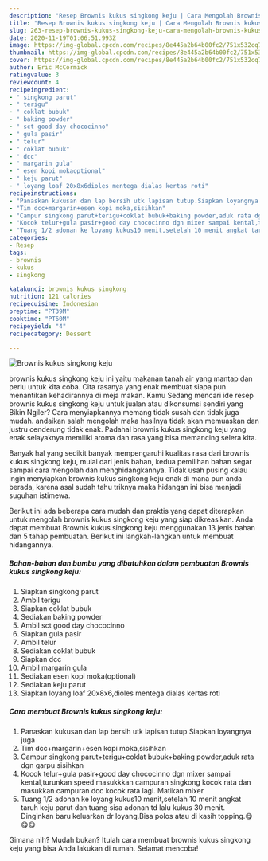 ```yaml
---
description: "Resep Brownis kukus singkong keju | Cara Mengolah Brownis kukus singkong keju Yang Enak Dan Mudah"
title: "Resep Brownis kukus singkong keju | Cara Mengolah Brownis kukus singkong keju Yang Enak Dan Mudah"
slug: 263-resep-brownis-kukus-singkong-keju-cara-mengolah-brownis-kukus-singkong-keju-yang-enak-dan-mudah
date: 2020-11-19T01:06:51.993Z
image: https://img-global.cpcdn.com/recipes/8e445a2b64b00fc2/751x532cq70/brownis-kukus-singkong-keju-foto-resep-utama.jpg
thumbnail: https://img-global.cpcdn.com/recipes/8e445a2b64b00fc2/751x532cq70/brownis-kukus-singkong-keju-foto-resep-utama.jpg
cover: https://img-global.cpcdn.com/recipes/8e445a2b64b00fc2/751x532cq70/brownis-kukus-singkong-keju-foto-resep-utama.jpg
author: Eric McCormick
ratingvalue: 3
reviewcount: 4
recipeingredient:
- " singkong parut"
- " terigu"
- " coklat bubuk"
- " baking powder"
- " sct good day chococinno"
- " gula pasir"
- " telur"
- " coklat bubuk"
- " dcc"
- " margarin gula"
- " esen kopi mokaoptional"
- " keju parut"
- " loyang loaf 20x8x6dioles mentega dialas kertas roti"
recipeinstructions:
- "Panaskan kukusan dan lap bersih utk lapisan tutup.Siapkan loyangnya juga"
- "Tim dcc+margarin+esen kopi moka,sisihkan"
- "Campur singkong parut+terigu+coklat bubuk+baking powder,aduk rata dgn garpu sisihkan"
- "Kocok telur+gula pasir+good day chococinno dgn mixer sampai kental,turunkan speed masukkkan campuran singkong kocok rata dan masukkan campuran dcc kocok rata lagi. Matikan mixer"
- "Tuang 1/2 adonan ke loyang kukus10 menit,setelah 10 menit angkat taruh keju parut dan tuang sisa adonan td lalu kukus 30 menit. Dinginkan baru keluarkan dr loyang.Bisa polos atau di kasih topping.😋😋😋"
categories:
- Resep
tags:
- brownis
- kukus
- singkong

katakunci: brownis kukus singkong 
nutrition: 121 calories
recipecuisine: Indonesian
preptime: "PT39M"
cooktime: "PT60M"
recipeyield: "4"
recipecategory: Dessert

---
```



![Brownis kukus singkong keju](https://img-global.cpcdn.com/recipes/8e445a2b64b00fc2/751x532cq70/brownis-kukus-singkong-keju-foto-resep-utama.jpg)


brownis kukus singkong keju ini yaitu makanan tanah air yang mantap dan perlu untuk kita coba. Cita rasanya yang enak membuat siapa pun menantikan kehadirannya di meja makan.
Kamu Sedang mencari ide resep brownis kukus singkong keju untuk jualan atau dikonsumsi sendiri yang Bikin Ngiler? Cara menyiapkannya memang tidak susah dan tidak juga mudah. andaikan salah mengolah maka hasilnya tidak akan memuaskan dan justru cenderung tidak enak. Padahal brownis kukus singkong keju yang enak selayaknya memiliki aroma dan rasa yang bisa memancing selera kita.



Banyak hal yang sedikit banyak mempengaruhi kualitas rasa dari brownis kukus singkong keju, mulai dari jenis bahan, kedua pemilihan bahan segar sampai cara mengolah dan menghidangkannya. Tidak usah pusing kalau ingin menyiapkan brownis kukus singkong keju enak di mana pun anda berada, karena asal sudah tahu triknya maka hidangan ini bisa menjadi suguhan istimewa.


Berikut ini ada beberapa cara mudah dan praktis yang dapat diterapkan untuk mengolah brownis kukus singkong keju yang siap dikreasikan. Anda dapat membuat Brownis kukus singkong keju menggunakan 13 jenis bahan dan 5 tahap pembuatan. Berikut ini langkah-langkah untuk membuat hidangannya.

<!--inarticleads1-->

##### Bahan-bahan dan bumbu yang dibutuhkan dalam pembuatan Brownis kukus singkong keju:

1. Siapkan  singkong parut
1. Ambil  terigu
1. Siapkan  coklat bubuk
1. Sediakan  baking powder
1. Ambil  sct good day chococinno
1. Siapkan  gula pasir
1. Ambil  telur
1. Sediakan  coklat bubuk
1. Siapkan  dcc
1. Ambil  margarin gula
1. Sediakan  esen kopi moka(optional)
1. Sediakan  keju parut
1. Siapkan  loyang loaf 20x8x6,dioles mentega dialas kertas roti




<!--inarticleads2-->

##### Cara membuat Brownis kukus singkong keju:

1. Panaskan kukusan dan lap bersih utk lapisan tutup.Siapkan loyangnya juga
1. Tim dcc+margarin+esen kopi moka,sisihkan
1. Campur singkong parut+terigu+coklat bubuk+baking powder,aduk rata dgn garpu sisihkan
1. Kocok telur+gula pasir+good day chococinno dgn mixer sampai kental,turunkan speed masukkkan campuran singkong kocok rata dan masukkan campuran dcc kocok rata lagi. Matikan mixer
1. Tuang 1/2 adonan ke loyang kukus10 menit,setelah 10 menit angkat taruh keju parut dan tuang sisa adonan td lalu kukus 30 menit. Dinginkan baru keluarkan dr loyang.Bisa polos atau di kasih topping.😋😋😋




Gimana nih? Mudah bukan? Itulah cara membuat brownis kukus singkong keju yang bisa Anda lakukan di rumah. Selamat mencoba!
